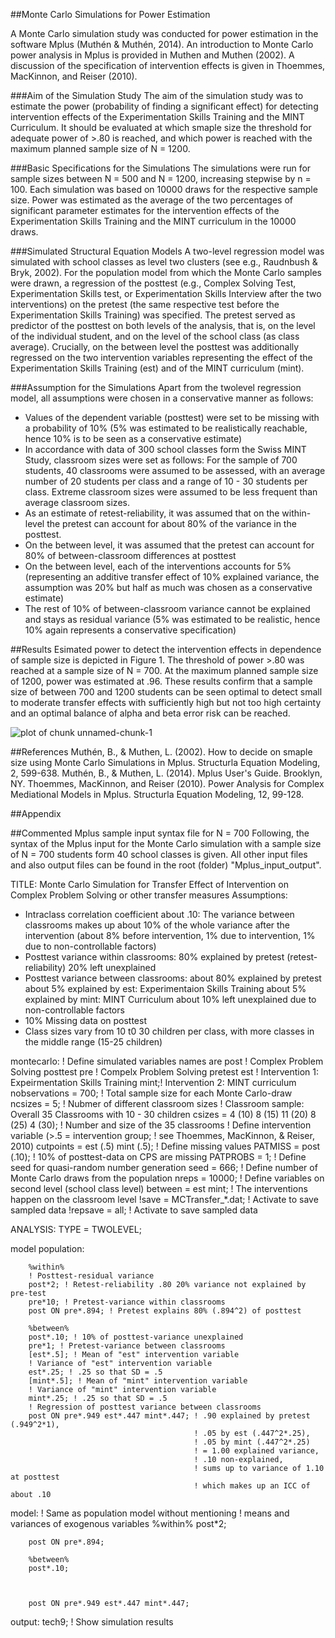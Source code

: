 ##Monte Carlo Simulations for Power Estimation

A Monte Carlo simulation study was conducted for power estimation in the software Mplus (Muthén & Muthén, 2014). An introduction to Monte Carlo power analysis in Mplus is provided in Muthen and Muthen (2002). A discussion of  the specification of intervention effects is given in Thoemmes, MacKinnon, and Reiser (2010).

###Aim of the Simulation Study
The aim of the simulation study was to estimate the power (probability of finding a significant effect) for detecting intervention effects of the Experimentation Skills Training and the MINT Curriculum. It should be evaluated at which smaple size the threshold for adequate power of >.80 is reached, and which power is reached with the maximum planned sample size of N = 1200.

###Basic Specifications for the Simulations
The simulations were run for sample sizes between N = 500 and N = 1200, increasing stepwise by n = 100. Each simulation was based on 10000 draws for the respective sample size. Power was estimated as the average of the two percentages of significant parameter estimates for the intervention effects of the Experimentation Skills Training and the MINT curriculum in the 10000 draws.

###Simulated Structural Equation Models
A two-level regression model was simulated with school classes as level two clusters (see e.g., Raudnbush & Bryk, 2002). For the population model from which the Monte Carlo samples were drawn, a regression of the posttest (e.g., Complex Solving Test, Experimentation Skills test, or Experimentation Skills Interview after the two interventions) on the pretest (the same respective test before the Experimentation Skills Training) was specified. The pretest served as predictor of the posttest on both levels of the analysis, that is, on the level of the individual student, and on the level of the school class (as class average). Crucially, on the between level the posttest was additionally regressed on the two intervention variables representing the effect of the Experimentation Skills Training (est) and of the MINT curriculum (mint).

###Assumption for the Simulations
Apart from the twolevel regression model, all assumptions were chosen in a conservative manner as follows:
- Values of the dependent variable (posttest) were set to be missing with a probability of 10% (5% was estimated to be realistically reachable, hence 10% is to be seen as a conservative estimate)
- In accordance with data of 300 school classes form the Swiss MINT Study, classroom sizes were set as follows: For the sample of 700 students, 40 classrooms were assumed to be assessed, with an average number of 20 students per class and a range of 10 - 30 students per class. Extreme classroom sizes were assumed to be less frequent than average classroom sizes.
- As an estimate of retest-reliability, it was assumed that on the within-level the pretest can account for about 80% of the variance in the posttest.
- On the between level, it was assumed that the pretest can account for 80% of between-classroom differences at posttest
- On the between level, each of the interventions accounts for 5% (representing an additive transfer effect of 10% explained variance, the assumption was 20% but half as much was chosen as a conservative estimate)
- The rest of 10% of between-classroom variance cannot be explained and stays as residual variance (5% was estimated to be realistic, hence 10% again represents a conservative specification)

##Results
Esimated power to detect the intervention effects in dependence of sample size is depicted in Figure 1. The threshold of power >.80 was reached at a sample size of N = 700. At the maximum planned sample size of 1200, power was estimated at .96. These results confirm that a sample size of between 700 and 1200 students can be seen optimal to detect small to moderate transfer effects with sufficiently high but not too high certainty and an optimal balance of alpha and beta error risk can be reached.

![plot of chunk unnamed-chunk-1](figure/unnamed-chunk-1-1.png) 


##References
Muthén, B., & Muthen, L. (2002). How to decide on smaple size using Monte Carlo Simulations in Mplus. Structurla Equation Modeling, 2, 599-638.
Muthén, B., & Muthen, L. (2014). Mplus User's Guide. Brooklyn, NY.
Thoemmes, MacKinnon, and Reiser (2010). Power Analysis for Complex Mediational Models in Mplus. Structurla Equation Modeling, 12, 99-128.


##Appendix

##Commented Mplus sample input syntax file for N = 700
Following, the syntax of the Mplus input for the Monte Carlo simulation with a sample size of N = 700 students form 40 school classes is given. All other input files and also output files can be found in the root (folder) "Mplus_input_output".


TITLE:  Monte Carlo Simulation
        for Transfer Effect
        of Intervention on Complex Problem Solving or other transfer measures
Assumptions:
- Intraclass correlation coefficient about .10:
  The variance between classrooms makes up
  about 10% of the whole variance after the intervention
  (about 8% before intervention,
   1% due to intervention,
   1% due to non-controllable factors)
- Posttest variance within classrooms:
  80% explained by pretest (retest-reliability)
  20% left unexplained
- Posttest variance between classrooms:
  about 80% explained by pretest
  about 5% explained by est: Experimentaion Skills Training
  about 5% explained by mint: MINT Curriculum
  about 10% left unexplained due to non-controllable factors
- 10% Missing data on posttest
- Class sizes vary from 10 t0 30 children per class,
  with more classes in the middle range (15-25 children)

montecarlo:
        ! Define simulated variables
  		names are 
        post ! Complex Problem Solving posttest
        pre  ! Compelx Problem Solving pretest
        est  ! Intervention 1: Expeirmentation Skills Training
        mint;! Intervention 2: MINT curriculum
  		nobservations = 700; ! Total sample size for each Monte Carlo-draw
  		ncsizes = 5; ! Nubmer of different classroom sizes
        ! Classroom sample: Overall 35 Classrooms with 10 - 30 children
  		csizes = 4 (10) 8 (15)  11 (20) 8 (25)  4 (30); ! Number and size of the 35 classrooms
        ! Define intervention variable (>.5 = intervention group;
        ! see Thoemmes, MacKinnon, & Reiser, 2010)
        cutpoints = est (.5) mint (.5);
        ! Define missing values
        PATMISS = post (.10); ! 10% of posttest-data on CPS are missing
  		PATPROBS = 1;
        ! Define seed for quasi-random number generation
        seed = 666;
        ! Define number of Monte Carlo draws from the population
  		nreps = 10000;
        ! Define variables on second level (school class level)
          between = est mint; ! The interventions happen on the classroom level
        !save = MCTransfer_*.dat; ! Activate to save sampled data
        !repsave = all;         ! Activate to save sampled data

ANALYSIS:   TYPE = TWOLEVEL;

model population:
		
        %within%
        ! Posttest-residual variance
        post*2; ! Retest-reliability .80 20% variance not explained by pre-test
        pre*10; ! Pretest-variance within classrooms
        post ON pre*.894; ! Pretest explains 80% (.894^2) of posttest       

        %between%
        post*.10; ! 10% of posttest-variance unexplained
        pre*1; ! Pretest-variance between classrooms
        [est*.5]; ! Mean of "est" intervention variable
        ! Variance of "est" intervention variable
        est*.25; ! .25 so that SD = .5
        [mint*.5]; ! Mean of "mint" intervention variable
        ! Variance of "mint" intervention variable
        mint*.25; ! .25 so that SD = .5
        ! Regression of posttest variance between classrooms
        post ON pre*.949 est*.447 mint*.447; ! .90 explained by pretest (.949^2*1),
                                             ! .05 by est (.447^2*.25),
                                             ! .05 by mint (.447^2*.25)
                                             ! = 1.00 explained variance,
                                             ! .10 non-explained,
                                             ! sums up to variance of 1.10 at posttest
                                             ! which makes up an ICC of about .10
        		
model:
        ! Same as population model without mentioning
        ! means and variances of exogenous variables
        %within%
        post*2;

        post ON pre*.894;

        %between%
        post*.10;



        post ON pre*.949 est*.447 mint*.447;



output:
		tech9; ! Show simulation results
